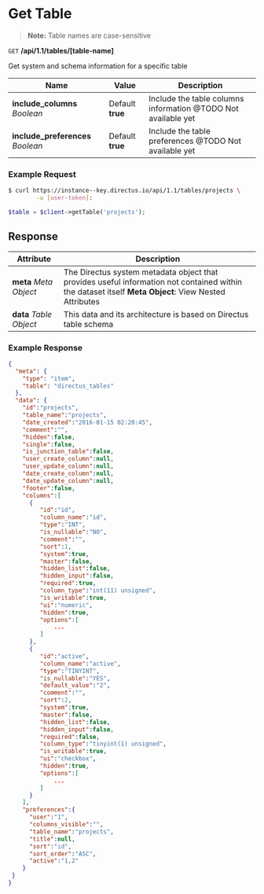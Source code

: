 # Get Table

> **Note:** Table names are case-sensitive

<span class="request">`GET` **/api/1.1/tables/[table-name]**</span>

<span class="description">Get system and schema information for a specific table</span>

<span class="arguments">Name</span> | Value | Description
------------------ | ----- | -----------
**include_columns** _Boolean_  |  <span class="default">Default **true**</span>  |  Include the table columns information @TODO Not available yet
**include_preferences**  _Boolean_ |  <span class="default">Default **true**</span>  |  Include the table preferences @TODO Not available yet

### Example Request

```bash
$ curl https://instance--key.directus.io/api/1.1/tables/projects \
        -u [user-token]:
```

```php
$table = $client->getTable('projects');
```

## Response

<span class="attributes">Attribute</span> | Description
------|------------
**meta** _Meta Object_ | The Directus system metadata object that provides useful information not contained within the dataset itself <a class="object">**Meta Object**: View Nested Attributes</a>
<span class="custom">**data**</span> _Table Object_ | <span class="custom">This data and its architecture is based on Directus table schema</span>

### Example Response

```json
{
  "meta": {
    "type": "item",
    "table": "directus_tables"
  },
  "data": {
    "id":"projects",
    "table_name":"projects",
    "date_created":"2016-01-15 02:20:45",
    "comment":"",
    "hidden":false,
    "single":false,
    "is_junction_table":false,
    "user_create_column":null,
    "user_update_column":null,
    "date_create_column":null,
    "date_update_column":null,
    "footer":false,
    "columns":[
      {
         "id":"id",
         "column_name":"id",
         "type":"INT",
         "is_nullable":"NO",
         "comment":"",
         "sort":1,
         "system":true,
         "master":false,
         "hidden_list":false,
         "hidden_input":false,
         "required":true,
         "column_type":"int(11) unsigned",
         "is_writable":true,
         "ui":"numeric",
         "hidden":true,
         "options":[
             ...
         ]
      },
      {
         "id":"active",
         "column_name":"active",
         "type":"TINYINT",
         "is_nullable":"YES",
         "default_value":"2",
         "comment":"",
         "sort":2,
         "system":true,
         "master":false,
         "hidden_list":false,
         "hidden_input":false,
         "required":false,
         "column_type":"tinyint(1) unsigned",
         "is_writable":true,
         "ui":"checkbox",
         "hidden":true,
         "options":[
             ...
         ]
      }
    ],
    "preferences":{
      "user":"1",
      "columns_visible":"",
      "table_name":"projects",
      "title":null,
      "sort":"id",
      "sort_order":"ASC",
      "active":"1,2"
    }
 }
}
```
